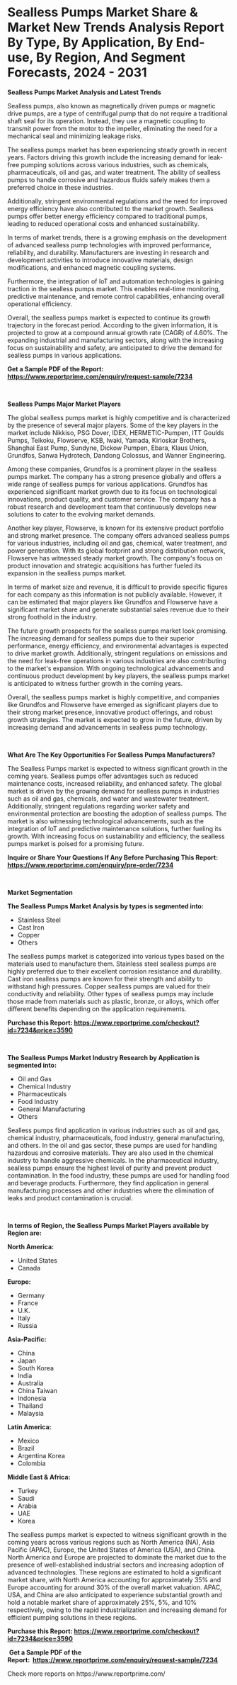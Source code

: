 <p><h1>Sealless Pumps Market Share & Market New Trends Analysis Report By Type, By Application, By End-use, By Region, And Segment Forecasts, 2024 - 2031</h1></p><p><strong>Sealless Pumps Market Analysis and Latest Trends</strong></p>
<p><p>Sealless pumps, also known as magnetically driven pumps or magnetic drive pumps, are a type of centrifugal pump that do not require a traditional shaft seal for its operation. Instead, they use a magnetic coupling to transmit power from the motor to the impeller, eliminating the need for a mechanical seal and minimizing leakage risks.</p><p>The sealless pumps market has been experiencing steady growth in recent years. Factors driving this growth include the increasing demand for leak-free pumping solutions across various industries, such as chemicals, pharmaceuticals, oil and gas, and water treatment. The ability of sealless pumps to handle corrosive and hazardous fluids safely makes them a preferred choice in these industries.</p><p>Additionally, stringent environmental regulations and the need for improved energy efficiency have also contributed to the market growth. Sealless pumps offer better energy efficiency compared to traditional pumps, leading to reduced operational costs and enhanced sustainability.</p><p>In terms of market trends, there is a growing emphasis on the development of advanced sealless pump technologies with improved performance, reliability, and durability. Manufacturers are investing in research and development activities to introduce innovative materials, design modifications, and enhanced magnetic coupling systems.</p><p>Furthermore, the integration of IoT and automation technologies is gaining traction in the sealless pumps market. This enables real-time monitoring, predictive maintenance, and remote control capabilities, enhancing overall operational efficiency.</p><p>Overall, the sealless pumps market is expected to continue its growth trajectory in the forecast period. According to the given information, it is projected to grow at a compound annual growth rate (CAGR) of 4.60%. The expanding industrial and manufacturing sectors, along with the increasing focus on sustainability and safety, are anticipated to drive the demand for sealless pumps in various applications.</p></p>
<p><strong>Get a Sample PDF of the Report:&nbsp; <a href="https://www.reportprime.com/enquiry/request-sample/7234">https://www.reportprime.com/enquiry/request-sample/7234</a></strong></p>
<p>&nbsp;</p>
<p><strong>Sealless Pumps Major Market Players</strong></p>
<p><p>The global sealless pumps market is highly competitive and is characterized by the presence of several major players. Some of the key players in the market include Nikkiso, PSG Dover, IDEX, HERMETIC-Pumpen, ITT Goulds Pumps, Teikoku, Flowserve, KSB, Iwaki, Yamada, Kirloskar Brothers, Shanghai East Pump, Sundyne, Dickow Pumpen, Ebara, Klaus Union, Grundfos, Sanwa Hydrotech, Dandong Colossus, and Wanner Engineering.</p><p>Among these companies, Grundfos is a prominent player in the sealless pumps market. The company has a strong presence globally and offers a wide range of sealless pumps for various applications. Grundfos has experienced significant market growth due to its focus on technological innovations, product quality, and customer service. The company has a robust research and development team that continuously develops new solutions to cater to the evolving market demands.</p><p>Another key player, Flowserve, is known for its extensive product portfolio and strong market presence. The company offers advanced sealless pumps for various industries, including oil and gas, chemical, water treatment, and power generation. With its global footprint and strong distribution network, Flowserve has witnessed steady market growth. The company's focus on product innovation and strategic acquisitions has further fueled its expansion in the sealless pumps market.</p><p>In terms of market size and revenue, it is difficult to provide specific figures for each company as this information is not publicly available. However, it can be estimated that major players like Grundfos and Flowserve have a significant market share and generate substantial sales revenue due to their strong foothold in the industry.</p><p>The future growth prospects for the sealless pumps market look promising. The increasing demand for sealless pumps due to their superior performance, energy efficiency, and environmental advantages is expected to drive market growth. Additionally, stringent regulations on emissions and the need for leak-free operations in various industries are also contributing to the market's expansion. With ongoing technological advancements and continuous product development by key players, the sealless pumps market is anticipated to witness further growth in the coming years.</p><p>Overall, the sealless pumps market is highly competitive, and companies like Grundfos and Flowserve have emerged as significant players due to their strong market presence, innovative product offerings, and robust growth strategies. The market is expected to grow in the future, driven by increasing demand and advancements in sealless pump technology.</p></p>
<p>&nbsp;</p>
<p><strong>What Are The Key Opportunities For Sealless Pumps Manufacturers?</strong></p>
<p><p>The Sealless Pumps market is expected to witness significant growth in the coming years. Sealless pumps offer advantages such as reduced maintenance costs, increased reliability, and enhanced safety. The global market is driven by the growing demand for sealless pumps in industries such as oil and gas, chemicals, and water and wastewater treatment. Additionally, stringent regulations regarding worker safety and environmental protection are boosting the adoption of sealless pumps. The market is also witnessing technological advancements, such as the integration of IoT and predictive maintenance solutions, further fueling its growth. With increasing focus on sustainability and efficiency, the sealless pumps market is poised for a promising future.</p></p>
<p><strong>Inquire or Share Your Questions If Any Before Purchasing This Report: <a href="https://www.reportprime.com/enquiry/pre-order/7234">https://www.reportprime.com/enquiry/pre-order/7234</a></strong></p>
<p>&nbsp;</p>
<p><strong>Market Segmentation</strong></p>
<p><strong>The Sealless Pumps Market Analysis by types is segmented into:</strong></p>
<p><ul><li>Stainless Steel</li><li>Cast Iron</li><li>Copper</li><li>Others</li></ul></p>
<p><p>The sealless pumps market is categorized into various types based on the materials used to manufacture them. Stainless steel sealless pumps are highly preferred due to their excellent corrosion resistance and durability. Cast iron sealless pumps are known for their strength and ability to withstand high pressures. Copper sealless pumps are valued for their conductivity and reliability. Other types of sealless pumps may include those made from materials such as plastic, bronze, or alloys, which offer different benefits depending on the application requirements.</p></p>
<p><strong>Purchase this Report:&nbsp;<a href="https://www.reportprime.com/checkout?id=7234&price=3590">https://www.reportprime.com/checkout?id=7234&price=3590</a></strong></p>
<p>&nbsp;</p>
<p><strong>The Sealless Pumps Market Industry Research by Application is segmented into:</strong></p>
<p><ul><li>Oil and Gas</li><li>Chemical Industry</li><li>Pharmaceuticals</li><li>Food Industry</li><li>General Manufacturing</li><li>Others</li></ul></p>
<p><p>Sealless pumps find application in various industries such as oil and gas, chemical industry, pharmaceuticals, food industry, general manufacturing, and others. In the oil and gas sector, these pumps are used for handling hazardous and corrosive materials. They are also used in the chemical industry to handle aggressive chemicals. In the pharmaceutical industry, sealless pumps ensure the highest level of purity and prevent product contamination. In the food industry, these pumps are used for handling food and beverage products. Furthermore, they find application in general manufacturing processes and other industries where the elimination of leaks and product contamination is crucial.</p></p>
<p>&nbsp;</p>
<p><strong>In terms of Region, the Sealless Pumps Market Players available by Region are:</strong></p>
<p>
    <p> <strong> North America: </strong>
        <ul>
            <li>United States</li>
            <li>Canada</li>
        </ul>
        </p> 
    <p> <strong> Europe: </strong>
        <ul>
            <li>Germany</li>
            <li>France</li>
            <li>U.K.</li>
            <li>Italy</li>
            <li>Russia</li>
        </ul>
        </p> 
    <p> <strong> Asia-Pacific: </strong>
        <ul>
            <li>China</li>
            <li>Japan</li>
            <li>South Korea</li>
            <li>India</li>
            <li>Australia</li>
            <li>China Taiwan</li>
            <li>Indonesia</li>
            <li>Thailand</li>
            <li>Malaysia</li>
        </ul>
        </p> 
    <p> <strong> Latin America: </strong>
        <ul>
            <li>Mexico</li>
            <li>Brazil</li>
            <li>Argentina Korea</li>
            <li>Colombia</li>
        </ul>
        </p> 
    <p> <strong> Middle East & Africa: </strong>
        <ul>
            <li>Turkey</li>
            <li>Saudi</li>
            <li>Arabia</li>
            <li>UAE</li>
            <li>Korea</li>
        </ul>
    </p>
    </p>
<p><p>The sealless pumps market is expected to witness significant growth in the coming years across various regions such as North America (NA), Asia Pacific (APAC), Europe, the United States of America (USA), and China. North America and Europe are projected to dominate the market due to the presence of well-established industrial sectors and increasing adoption of advanced technologies. These regions are estimated to hold a significant market share, with North America accounting for approximately 35% and Europe accounting for around 30% of the overall market valuation. APAC, USA, and China are also anticipated to experience substantial growth and hold a notable market share of approximately 25%, 5%, and 10% respectively, owing to the rapid industrialization and increasing demand for efficient pumping solutions in these regions.</p></p>
<p><strong>Purchase this Report: <a href="https://www.reportprime.com/checkout?id=7234&price=3590">https://www.reportprime.com/checkout?id=7234&price=3590</a></strong></p>
<p>&nbsp;<strong>Get a Sample PDF of the Report:&nbsp;&nbsp;<a href="https://www.reportprime.com/enquiry/request-sample/7234">https://www.reportprime.com/enquiry/request-sample/7234</a></strong></p>
<p><strong></strong></p>
<p>Check more reports on https://www.reportprime.com/</p>